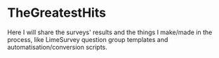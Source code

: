 # TheGreatestHits

Here I will share the surveys' results and the things I make/made in the process, like LimeSurvey question group templates and automatisation/conversion scripts.